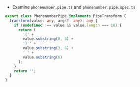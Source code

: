 - Examine `phonenumber.pipe.ts` and `phonenumber.pipe.spec.ts`

```typescript
export class PhonenumberPipe implements PipeTransform {
  transform(value: any, args?: any): any {
    if (undefined !== value && value.length === 10) {
      return (
        '(' +
        value.substring(0, 3) +
        ') ' +
        value.substring(3, 6) +
        ' ' +
        value.substring(6)
      );
    }
    return '';
  }
}
```
